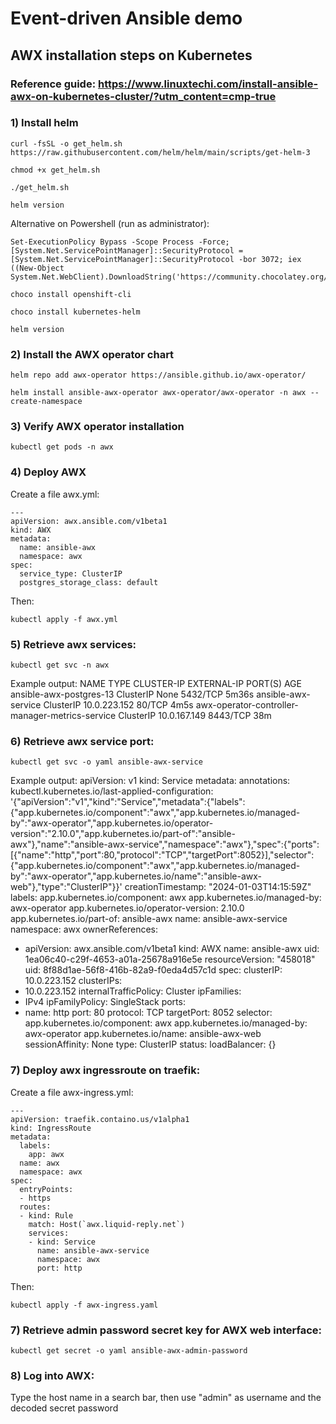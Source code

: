 # Event-driven Ansible demo
## AWX installation steps on Kubernetes
### Reference guide: https://www.linuxtechi.com/install-ansible-awx-on-kubernetes-cluster/?utm_content=cmp-true

### 1) Install helm
```
curl -fsSL -o get_helm.sh https://raw.githubusercontent.com/helm/helm/main/scripts/get-helm-3
```
```
chmod +x get_helm.sh
```
```
./get_helm.sh
```
```
helm version
```

Alternative on Powershell (run as administrator):
```
Set-ExecutionPolicy Bypass -Scope Process -Force; [System.Net.ServicePointManager]::SecurityProtocol = [System.Net.ServicePointManager]::SecurityProtocol -bor 3072; iex ((New-Object System.Net.WebClient).DownloadString('https://community.chocolatey.org/install.ps1'))
```
```
choco install openshift-cli 
```
```
choco install kubernetes-helm 
```
```
helm version 
```
### 2) Install the AWX operator chart
```
helm repo add awx-operator https://ansible.github.io/awx-operator/
```
```
helm install ansible-awx-operator awx-operator/awx-operator -n awx --create-namespace
```

### 3) Verify AWX operator installation
```
kubectl get pods -n awx
```

### 4) Deploy AWX
Create a file awx.yml:
```
---
apiVersion: awx.ansible.com/v1beta1
kind: AWX
metadata:
  name: ansible-awx
  namespace: awx
spec:
  service_type: ClusterIP
  postgres_storage_class: default
```
Then:
```
kubectl apply -f awx.yml
```

### 5) Retrieve awx services:
```
kubectl get svc -n awx
```

Example output:
NAME                                              TYPE        CLUSTER-IP     EXTERNAL-IP   PORT(S)    AGE
ansible-awx-postgres-13                           ClusterIP   None           <none>        5432/TCP   5m36s
ansible-awx-service                               ClusterIP   10.0.223.152   <none>        80/TCP     4m5s
awx-operator-controller-manager-metrics-service   ClusterIP   10.0.167.149   <none>        8443/TCP   38m

### 6) Retrieve awx service port:
```
kubectl get svc -o yaml ansible-awx-service
```

Example output:
apiVersion: v1
kind: Service
metadata:
  annotations:
    kubectl.kubernetes.io/last-applied-configuration: '{"apiVersion":"v1","kind":"Service","metadata":{"labels":{"app.kubernetes.io/component":"awx","app.kubernetes.io/managed-by":"awx-operator","app.kubernetes.io/operator-version":"2.10.0","app.kubernetes.io/part-of":"ansible-awx"},"name":"ansible-awx-service","namespace":"awx"},"spec":{"ports":[{"name":"http","port":80,"protocol":"TCP","targetPort":8052}],"selector":{"app.kubernetes.io/component":"awx","app.kubernetes.io/managed-by":"awx-operator","app.kubernetes.io/name":"ansible-awx-web"},"type":"ClusterIP"}}'
  creationTimestamp: "2024-01-03T14:15:59Z"
  labels:
    app.kubernetes.io/component: awx
    app.kubernetes.io/managed-by: awx-operator
    app.kubernetes.io/operator-version: 2.10.0
    app.kubernetes.io/part-of: ansible-awx
  name: ansible-awx-service
  namespace: awx
  ownerReferences:
  - apiVersion: awx.ansible.com/v1beta1
    kind: AWX
    name: ansible-awx
    uid: 1ea06c40-c29f-4653-a01a-25678a916e5e
  resourceVersion: "458018"
  uid: 8f88d1ae-56f8-416b-82a9-f0eda4d57c1d
spec:
  clusterIP: 10.0.223.152
  clusterIPs:
  - 10.0.223.152
  internalTrafficPolicy: Cluster
  ipFamilies:
  - IPv4
  ipFamilyPolicy: SingleStack
  ports:
  - name: http
    port: 80
    protocol: TCP
    targetPort: 8052
  selector:
    app.kubernetes.io/component: awx
    app.kubernetes.io/managed-by: awx-operator
    app.kubernetes.io/name: ansible-awx-web
  sessionAffinity: None
  type: ClusterIP
status:
  loadBalancer: {}

### 7) Deploy awx ingressroute on traefik:
Create a file awx-ingress.yml:
```
---
apiVersion: traefik.containo.us/v1alpha1
kind: IngressRoute
metadata:
  labels:
    app: awx
  name: awx
  namespace: awx
spec:
  entryPoints:
  - https
  routes:
  - kind: Rule
    match: Host(`awx.liquid-reply.net`)
    services:
    - kind: Service
      name: ansible-awx-service
      namespace: awx
      port: http
```	  
Then:
```
kubectl apply -f awx-ingress.yaml
```

### 7) Retrieve admin password secret key for AWX web interface:
```
kubectl get secret -o yaml ansible-awx-admin-password
```

### 8) Log into AWX:
Type the host name in a search bar, then use "admin" as username and the decoded secret password
